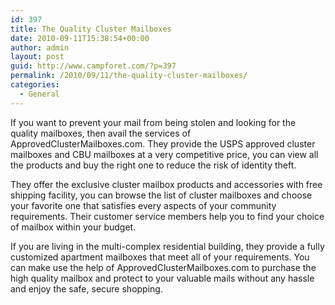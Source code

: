 ```yaml
---
id: 397
title: The Quality Cluster Mailboxes
date: 2010-09-11T15:38:54+00:00
author: admin
layout: post
guid: http://www.campforet.com/?p=397
permalink: /2010/09/11/the-quality-cluster-mailboxes/
categories:
  - General
---
```

If you want to prevent your mail from being stolen and looking for the quality mailboxes, then avail the services of ApprovedClusterMailboxes.com. They provide the USPS approved cluster mailboxes and CBU mailboxes at a very competitive price, you can view all the products and buy the right one to reduce the risk of identity theft.

They offer the exclusive cluster mailbox products and accessories with free shipping facility, you can browse the list of cluster mailboxes and choose your favorite one that satisfies every aspects of your community requirements. Their customer service members help you to find your choice of mailbox within your budget.

If you are living in the multi-complex residential building, they provide a fully customized apartment mailboxes that meet all of your requirements. You can make use the help of ApprovedClusterMailboxes.com to purchase the high quality mailbox and protect to your valuable mails without any hassle and enjoy the safe, secure shopping.